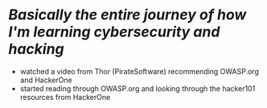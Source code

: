 # ***Basically the entire journey of how I'm learning cybersecurity and hacking***
- watched a video from Thor (PirateSoftware) recommending OWASP.org and HackerOne
- started reading through OWASP.org and looking through the hacker101 resources from HackerOne